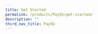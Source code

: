 ```yaml
---
title: Get Started
permalink: /products/PaySG/get-started/
description: ""
third_nav_title: PaySG
---
```

